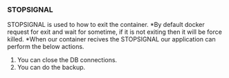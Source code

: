 ### STOPSIGNAL

STOPSIGNAL is used to how to exit the container.
*By default docker request for exit and wait for sometime, if it is not  exiting then it will be force killed.
*When our container recives the STOPSIGNAL our application can perform the below actions.
   1. You can close the DB connections.
   2. You can do the backup.